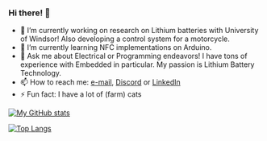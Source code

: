 ### Hi there! 👋

<!--
**SquareWheelBike/SquareWheelBike** is a ✨ _special_ ✨ repository because its `README.md` (this file) appears on your GitHub profile.-->

- 🔭 I’m currently working on research on Lithium batteries with University of Windsor! Also developing a control system for a motorcycle.
- 🌱 I’m currently learning NFC implementations on Arduino.
- 💬 Ask me about Electrical or Programming endeavors! I have tons of experience with Embedded in particular. My passion is Lithium Battery Technology.
- 📫 How to reach me: [e-mail](mailto:colefuerth@gmail.com), [Discord](https://discordapp.com/users/397058583948296197) or [LinkedIn](https://www.linkedin.com/in/cole-fuerth-48344520a/)
- ⚡ Fun fact: I have a lot of (farm) cats

[![My GitHub stats](https://github-readme-stats.vercel.app/api?username=colefuerth&count_private=true&show_icons=true&include_all_commits=true&theme=radical)](https://github.com/colefuerth?tab=repositories)

[![Top Langs](https://github-readme-stats.vercel.app/api/top-langs/?username=colefuerth&layout=compact&theme=radical)](https://github.com/colefuerth?tab=repositories)
